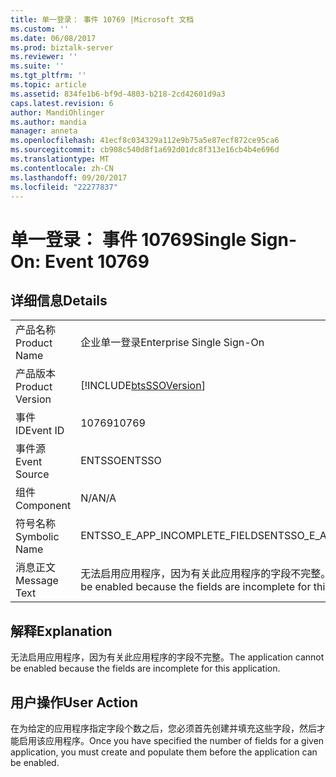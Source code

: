 ```yaml
---
title: 单一登录： 事件 10769 |Microsoft 文档
ms.custom: ''
ms.date: 06/08/2017
ms.prod: biztalk-server
ms.reviewer: ''
ms.suite: ''
ms.tgt_pltfrm: ''
ms.topic: article
ms.assetid: 834fe1b6-bf9d-4803-b218-2cd42601d9a3
caps.latest.revision: 6
author: MandiOhlinger
ms.author: mandia
manager: anneta
ms.openlocfilehash: 41ecf8c034329a112e9b75a5e87ecf872ce95ca6
ms.sourcegitcommit: cb908c540d8f1a692d01dc8f313e16cb4b4e696d
ms.translationtype: MT
ms.contentlocale: zh-CN
ms.lasthandoff: 09/20/2017
ms.locfileid: "22277837"
---
```

# <a name="single-sign-on-event-10769"></a><span data-ttu-id="42697-102">单一登录： 事件 10769</span><span class="sxs-lookup"><span data-stu-id="42697-102">Single Sign-On: Event 10769</span></span>
## <a name="details"></a><span data-ttu-id="42697-103">详细信息</span><span class="sxs-lookup"><span data-stu-id="42697-103">Details</span></span>  
  
|||  
|-|-|  
|<span data-ttu-id="42697-104">产品名称</span><span class="sxs-lookup"><span data-stu-id="42697-104">Product Name</span></span>|<span data-ttu-id="42697-105">企业单一登录</span><span class="sxs-lookup"><span data-stu-id="42697-105">Enterprise Single Sign-On</span></span>|  
|<span data-ttu-id="42697-106">产品版本</span><span class="sxs-lookup"><span data-stu-id="42697-106">Product Version</span></span>|[!INCLUDE[btsSSOVersion](../includes/btsssoversion-md.md)]|  
|<span data-ttu-id="42697-107">事件 ID</span><span class="sxs-lookup"><span data-stu-id="42697-107">Event ID</span></span>|<span data-ttu-id="42697-108">10769</span><span class="sxs-lookup"><span data-stu-id="42697-108">10769</span></span>|  
|<span data-ttu-id="42697-109">事件源</span><span class="sxs-lookup"><span data-stu-id="42697-109">Event Source</span></span>|<span data-ttu-id="42697-110">ENTSSO</span><span class="sxs-lookup"><span data-stu-id="42697-110">ENTSSO</span></span>|  
|<span data-ttu-id="42697-111">组件</span><span class="sxs-lookup"><span data-stu-id="42697-111">Component</span></span>|<span data-ttu-id="42697-112">N/A</span><span class="sxs-lookup"><span data-stu-id="42697-112">N/A</span></span>|  
|<span data-ttu-id="42697-113">符号名称</span><span class="sxs-lookup"><span data-stu-id="42697-113">Symbolic Name</span></span>|<span data-ttu-id="42697-114">ENTSSO_E_APP_INCOMPLETE_FIELDS</span><span class="sxs-lookup"><span data-stu-id="42697-114">ENTSSO_E_APP_INCOMPLETE_FIELDS</span></span>|  
|<span data-ttu-id="42697-115">消息正文</span><span class="sxs-lookup"><span data-stu-id="42697-115">Message Text</span></span>|<span data-ttu-id="42697-116">无法启用应用程序，因为有关此应用程序的字段不完整。</span><span class="sxs-lookup"><span data-stu-id="42697-116">The application cannot be enabled because the fields are incomplete for this application.</span></span>|  
  
## <a name="explanation"></a><span data-ttu-id="42697-117">解释</span><span class="sxs-lookup"><span data-stu-id="42697-117">Explanation</span></span>  
 <span data-ttu-id="42697-118">无法启用应用程序，因为有关此应用程序的字段不完整。</span><span class="sxs-lookup"><span data-stu-id="42697-118">The application cannot be enabled because the fields are incomplete for this application.</span></span>  
  
## <a name="user-action"></a><span data-ttu-id="42697-119">用户操作</span><span class="sxs-lookup"><span data-stu-id="42697-119">User Action</span></span>  
 <span data-ttu-id="42697-120">在为给定的应用程序指定字段个数之后，您必须首先创建并填充这些字段，然后才能启用该应用程序。</span><span class="sxs-lookup"><span data-stu-id="42697-120">Once you have specified the number of fields for a given application, you must create and populate them before the application can be enabled.</span></span>